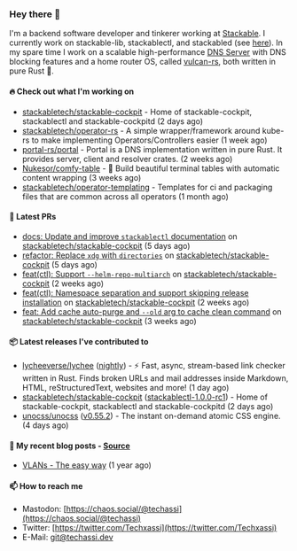 ### Hey there 👋

I'm a backend software developer and tinkerer working at [Stackable][stackable]. I currently work on
stackable-lib, stackablectl, and stackabled (see [here][stackable-work]). In my spare time I work on
a scalable high-performance [DNS Server][portal] with DNS blocking features and a home router OS,
called [vulcan-rs][vulcan], both written in pure Rust 🦀.

[stackable-work]: https://github.com/stackabletech/stackable
[stackable]: https://github.com/stackabletech
[portal]: https://github.com/portal-rs/portal
[vulcan]: https://github.com/vulcan-rs

#### 🔥 Check out what I'm working on


- [stackabletech/stackable-cockpit](https://github.com/stackabletech/stackable-cockpit) - Home of stackable-cockpit, stackablectl and stackable-cockpitd (2 days ago)
- [stackabletech/operator-rs](https://github.com/stackabletech/operator-rs) - A simple wrapper/framework around kube-rs to make implementing Operators/Controllers easier (1 week ago)
- [portal-rs/portal](https://github.com/portal-rs/portal) - Portal is a DNS implementation written in pure Rust. It provides server, client and resolver crates. (2 weeks ago)
- [Nukesor/comfy-table](https://github.com/Nukesor/comfy-table) - :large_orange_diamond: Build beautiful terminal tables with automatic content wrapping (3 weeks ago)
- [stackabletech/operator-templating](https://github.com/stackabletech/operator-templating) - Templates for ci and packaging files that are common across all operators (1 month ago)

#### 🧪 Latest PRs


- [docs: Update and improve `stackablectl` documentation](https://github.com/stackabletech/stackable-cockpit/pull/101) on [stackabletech/stackable-cockpit](https://github.com/stackabletech/stackable-cockpit) (5 days ago)
- [refactor: Replace `xdg` with `directories`](https://github.com/stackabletech/stackable-cockpit/pull/95) on [stackabletech/stackable-cockpit](https://github.com/stackabletech/stackable-cockpit) (5 days ago)
- [feat(ctl): Support `--helm-repo-multiarch`](https://github.com/stackabletech/stackable-cockpit/pull/85) on [stackabletech/stackable-cockpit](https://github.com/stackabletech/stackable-cockpit) (2 weeks ago)
- [feat(ctl): Namespace separation and support skipping release installation](https://github.com/stackabletech/stackable-cockpit/pull/79) on [stackabletech/stackable-cockpit](https://github.com/stackabletech/stackable-cockpit) (2 weeks ago)
- [feat: Add cache auto-purge and `--old` arg to cache clean command](https://github.com/stackabletech/stackable-cockpit/pull/76) on [stackabletech/stackable-cockpit](https://github.com/stackabletech/stackable-cockpit) (3 weeks ago)

#### 📦 Latest releases I've contributed to


- [lycheeverse/lychee](https://github.com/lycheeverse/lychee/releases/tag/nightly) ([nightly](https://github.com/lycheeverse/lychee/releases/tag/nightly)) - ⚡ Fast, async, stream-based link checker written in Rust. Finds broken URLs and mail addresses inside Markdown, HTML, reStructuredText, websites and more! (1 day ago)
- [stackabletech/stackable-cockpit](https://github.com/stackabletech/stackable-cockpit/releases/tag/stackablectl-1.0.0-rc1) ([stackablectl-1.0.0-rc1](https://github.com/stackabletech/stackable-cockpit/releases/tag/stackablectl-1.0.0-rc1)) - Home of stackable-cockpit, stackablectl and stackable-cockpitd (2 days ago)
- [unocss/unocss](https://github.com/unocss/unocss/releases/tag/v0.55.2) ([v0.55.2](https://github.com/unocss/unocss/releases/tag/v0.55.2)) - The instant on-demand atomic CSS engine. (4 days ago)

#### 📜 My recent blog posts - [Source](https://github.com/Techassi/page)


- [VLANs - The easy way](https://techassi.dev/posts/vlans-the-easy-way/) (1 year ago)

#### 📫 How to reach me

- Mastodon: [https://chaos.social/@techassi](https://chaos.social/@techassi)
- Twitter: [https://twitter.com/Techxassi](https://twitter.com/Techxassi)
- E-Mail: git@techassi.dev
